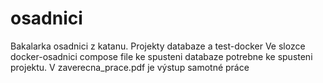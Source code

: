 # osadnici
Bakalarka osadnici z katanu.
Projekty databaze a test-docker
Ve slozce docker-osadnici compose file ke spusteni databaze potrebne ke spusteni projektu.
V zaverecna_prace.pdf je výstup samotné práce
